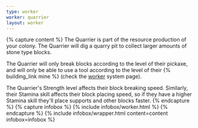 ```yaml
---
type: worker
worker: quarrier
layout: worker
---
```

{% capture content %}
The Quarrier is part of the resource production of your colony. The Quarrier will dig a quarry pit to collect larger amounts of stone type blocks.

The Quarrier will only break blocks according to the level of their pickaxe, and will only be able to use a tool according to the level of their {% building_link mine %} (check the [worker](../systems/worker) system page).

The Quarrier's Strength level affects their block breaking speed. Similarly, their Stamina skill affects their block placing speed, so if they have a higher Stamina skill they'll place supports and other blocks faster. 
{% endcapture %}
{% capture infobox %}
{% include infobox/worker.html %}
{% endcapture %}
{% include infobox/wrapper.html content=content infobox=infobox %}
